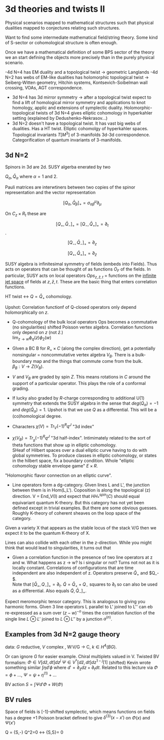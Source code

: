# 3d theories and twists II

Physical scenarios mapped to mathematical structures such that physical dualities mapped to conjectures relating such structures. 

Want to find some intermediate mathematical field/string theory.  Some kind of S-sector or cohomological structure is often enough. 

Once we have a mathematical definition of some BPS sector of the theory we an start defining the objects more precisely than in the purely physical scenario. 


-4d N=4 has EM duality and a topological twist -> geometric Langlands 
-4d N=2 has webs of EM-like dualities has holomorphic topological twist -> Seiberg-Witten geometry, Hitchin systems, Kontsevich-Soibelman wall crossing, VOAs, AGT correspondence. 
- 3d N=4 has 3d mirror symmetry -> after a topological twist expect to find a lift of homological mirror symmetry and applications to knot homology, applic and extensions of symplectic duality.  Holomorphic-topological twists of 3d N=4 gives elliptic cohomology in hyperkahler setting (explained by Dedushenko-Nekrasov...)
- 3d N=2 doesn't have a topological twist.  It has vast big webs of dualities.  Has a HT twist.  Elliptic cohomolgy of hyperkahler spaces.  Topological invariants $T[M^3]$ of 3-manifolds 3d-3d correspondence.  Categorification of quantum invariants of 3-manifolds. 

## 3d N=2
Spinors in 3d are 2d.  SUSY algerba enerated by two  

$Q_\alpha, \bar Q_\alpha$ where $\alpha = 1$ and $2$.

Pauli matrices are interwtiners between two copies of the spinor representation and the vector representation 

$$[Q_\alpha, \bar Q_\beta]_+ = \sigma_{\alpha\beta}^\mu \partial_\mu$$

On $C_z \times R_t$ these are 

$$[Q_+, \bar Q_-]_+ = [Q_-, \bar Q_+]_+ = \partial_t$$.

$$[Q_-, \bar Q_-]_+ = \partial_z $$

$$[Q_+, \bar Q_+]_+ = \partial_{\bar z} $$ 



SUSY algebra is infinitesimal symmetry of fields (embeds into Fields).  Thus acts on operators that can be thought of as functions $O_F$ of the fields.
In particular, SUSY acts on local operators
$Ops_{z,\bar z,t}$ = functions on the [infinite jet space](https://en.wikipedia.org/wiki/Jet_bundle#Infinite_jet_spaces) of fields at $z,\bar z, t$.  These are the basic thing that enters correlation functions. 

HT twist <-> $Q = \bar Q_+$ cohomology.

Upshot: Correlation functionf of Q-closed operators only depend holomorphically on $z$.
- Q-cohomology of the bulk local operators Ops becomes a commutative (no singularities) shifted Poisson vertex algebra.  Correlation functions only depend on $z$ (not $\bar z$.)  
$\lim_{z\to w} \phi_q(z) \phi_2(w)$
- GIven a BC B for $R_+\times C$ (along the complex direction), get a potentially nonsingular = noncommutative vertex algebra $V_B$.  There is a bulk-boundary map and the things that commute come from the bulk.  
$\beta_B : V \to Z(V_B)$.


- $V$ and $V_B$ are graded by spin $Z$.  This means rotations in $C$ around the support of a particular operator.  This plays the role of a conformal grading.
- If lucky also graded by $R$-charge corresponding to additional U(1) symmetry that extends the SUSY algebra in the sense that $deg(Q_\alpha) = -1$ and $deg(\bar Q_\alpha) = 1$.  Upshot is that we use $Q$ as a differential.  This will be a (co)homological degree. 
- Characters $\chi(V) = Tr_V(-1)^R q^J$ "3d index"
- $\chi(V_B) = Tr_{_B} (-1)^R q^J$ "3d half-index".  Intimimately related to the sort of theta functions that show up in elliptic cohomology.  
SHeaf of Hilbert spaces over a dual elliptic curve having to do with global symmetries.  To produce classes in elliptic cohomology, or states in the hilbert space, fix a boundary condition. Whole "elliptic cohomology stable envelope game" $E\times R$. 

"Holomorphic flavor connection on an elliptic curve".

- Line operators form a dg-category.  GIven lines L and L', the junction between them is in Hom(L,L').  Coposition is along the topological (z) direction.  V = End_V(I) and expect that 
$HH_*^{spin}(C)$ should equal equivariant quantum K-theory. But this category has not yet been defined except in trivial examples.  But there are some obvious guesses.  Roughly K-theory of coherent sheaves on the loop space of the category. 

Given a variety X that appears as the stable locus of the stack V/G then we expect it to be the quantum K-theory of X. 

Lines can also collide with each other in the z-direction.  While you might think that would lead to singularities, it turns out that 

- Given a correlation function in the presence of two line operators at z and w.  What happens as z -> w?  Is i singular or not? Turns not not as it is locally constant.  Correlations of configurations that are time independent are also independent of z.  Operators preserve 
$\bar Q_+$ and $Q_- $.  
Note that $[\bar Q_+,Q_-]_+ = \partial_t$. $\tilde Q = \bar Q_+ + Q_-$ squares to $\partial_t$ so can also be used as a differential. 
Also equals $\tilde Q,\bar Q_-]_+$.  

Expect meromorphic tensor category.  This is analogous to giving you harmonic forms.  GIven 3 line operators L parallel to L' joined to L'' can eb re-expressed as a sum over $(z-w)^{-n}$ times the correlation function of the single line $L\otimes L'$ joined to $L\otimes L''$ by a junction $a^{(n)}$.

## Examples from 3d N=2 gauge theory

data: $G$ reductive, $V$ complex , W:V/G -> C, $k\in H^4(BG)$.

Or can ignore $G$ for easier example.  Chiral multiplets valued in V.  Twisted BV formalism: $\Phi \in V[d\bar z, dt] dz^j$
$\Psi \in V^*[d\bar z,dt] dz^{1-j}[1]$ (shifted)
Kevin wrote something similar $\int \eta d'\phi$ where $d' = \partial_{\bar z} dz + \partial_t dt$. Related to this lecture via 
$\Phi = \phi + ...$, $\Psi = \psi + \eta^{(1)} + ...$

BV action $S = \int \Psi d' \Phi + W(\Phi)$ 

## BV rules
Space of fields is  [-1]-shifted symplectic, which means functions on fields has a degree +1 Poisson bracket defined to give $\delta^{(3)}(x-x')$ on $\Phi(x)$ and $\Psi(x')$

Q = {S,-}
Q^2=0 <-> {S,S}= 0